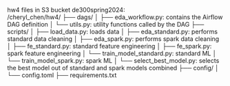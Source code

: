 hw4 files in S3 bucket de300spring2024:  
/cheryl_chen/hw4/
├── dags/
│   ├── eda_workflow.py: contains the Airflow DAG definition
│   └── utils.py: utility functions called by the DAG
├── scripts/
│   ├── load_data.py: loads data
│   ├── eda_standard.py: performs standard data cleaning
│   ├── eda_spark.py: performs spark data cleaning
│   ├── fe_standard.py: standard feature engineering
│   ├── fe_spark.py: spark feature engineering
│   └── train_model_standard.py: standard ML
│   └── train_model_spark.py: spark ML
│   └── select_best_model.py: selects the best model out of standard and spark models combined
├── config/
│   └── config.toml
├── requirements.txt
